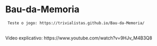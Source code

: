 # Bau-da-Memoria

     Teste o jogo: https://trivialistas.github.io/Bau-da-Memoria/
<br />
Video explicativo: https://www.youtube.com/watch?v=9HJv_M4B3Q8
